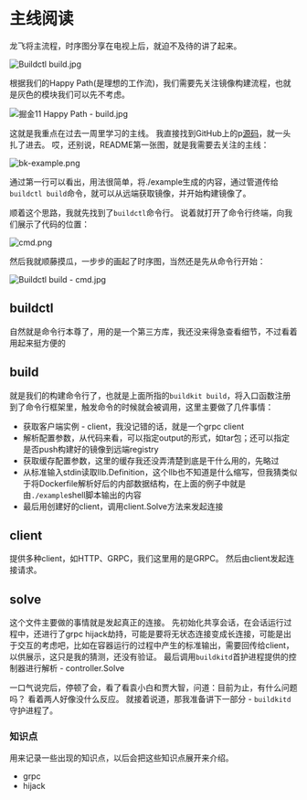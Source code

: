 # 主线阅读

龙飞将主流程，时序图分享在电视上后，就迫不及待的讲了起来。

![Buildctl build.jpg](https://p9-juejin.byteimg.com/tos-cn-i-k3u1fbpfcp/512ba41cd0fa44a7bf0ee65ded1d26f8~tplv-k3u1fbpfcp-watermark.image?)

根据我们的Happy Path(是理想的工作流)，我们需要先关注镜像构建流程，也就是灰色的模块我们可以先不考虑。

![掘金11 Happy Path - build.jpg](https://p6-juejin.byteimg.com/tos-cn-i-k3u1fbpfcp/0f9d4f235afc4e62be4876df281fb97d~tplv-k3u1fbpfcp-watermark.image?)

这就是我重点在过去一周里学习的主线。
我直接找到GitHub上的p[源码](https://github.com/moby/buildkit)，就一头扎了进去。
哎，还别说，README第一张图，就是我需要去关注的主线：

![bk-example.png](https://p1-juejin.byteimg.com/tos-cn-i-k3u1fbpfcp/5b18b33ff0c34933af8ead2a79a15564~tplv-k3u1fbpfcp-watermark.image?)

通过第一行可以看出，用法很简单，将./example生成的内容，通过管道传给 `buildctl build`命令，就可以从远端获取镜像，并开始构建镜像了。

顺着这个思路，我就先找到了`buildctl`命令行。
说着就打开了命令行终端，向我们展示了代码的位置：

![cmd.png](https://p3-juejin.byteimg.com/tos-cn-i-k3u1fbpfcp/b389ab1e88514a6780a86e011b908fc5~tplv-k3u1fbpfcp-watermark.image?)

然后我就顺藤摸瓜，一步步的画起了时序图，当然还是先从命令行开始：

![Buildctl build - cmd.jpg](https://p1-juejin.byteimg.com/tos-cn-i-k3u1fbpfcp/8faaaf6cee4a4aad9d236128f2b668ba~tplv-k3u1fbpfcp-watermark.image?)

## buildctl
自然就是命令行本尊了，用的是一个第三方库，我还没来得急查看细节，不过看着用起来挺方便的

## build
就是我们的构建命令行了，也就是上面所指的`buildkit build`，将入口函数注册到了命令行框架里，触发命令的时候就会被调用，这里主要做了几件事情：

* 获取客户端实例 - client，我没记错的话，就是一个grpc client 
* 解析配置参数，从代码来看，可以指定output的形式，如tar包；还可以指定是否push构建好的镜像到远端registry
* 获取缓存配置参数，这里的缓存我还没弄清楚到底是干什么用的，先略过
* 从标准输入stdin读取llb.Definition，这个llb也不知道是什么缩写，但我猜类似于将Dockerfile解析好后的内部数据结构，在上面的例子中就是由`./example`shell脚本输出的内容
* 最后用创建好的client，调用client.Solve方法来发起连接

## client
提供多种client，如HTTP、GRPC，我们这里用的是GRPC。
然后由client发起连接请求。

## solve
这个文件主要做的事情就是发起真正的连接。
先初始化共享会话，在会话运行过程中，还进行了grpc hijack劫持，可能是要将无状态连接变成长连接，可能是出于交互的考虑吧，比如在容器运行的过程中产生的标准输出，需要回传给client，以供展示，这只是我的猜测，还没有验证。
最后调用`buildkitd`首护进程提供的控制器进行解析 - controller.Solve

一口气说完后，停顿了会，看了看袁小白和贾大智，问道：目前为止，有什么问题吗？
看着两人好像没什么反应。
就接着说道，那我准备讲下一部分 - `buildkitd`守护进程了。


### 知识点
用来记录一些出现的知识点，以后会把这些知识点展开来介绍。

* grpc
* hijack

